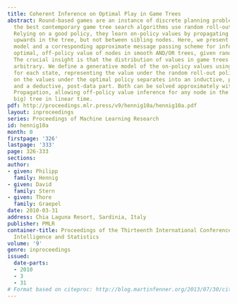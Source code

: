 ```yaml
---
title: Coherent Inference on Optimal Play in Game Trees
abstract: Round-based games are an instance of discrete planning problems. Some of
  the best contemporary game tree search algorithms use random roll-outs as data.
  Relying on a good policy, they learn on-policy values by propagating information
  upwards in the tree, but not between sibling nodes. Here, we present a generative
  model and a corresponding approximate message passing scheme for inference on the
  optimal, off-policy value of nodes in smooth AND/OR trees, given random roll-outs.
  The crucial insight is that the distribution of values in game trees is not completely
  arbitrary. We define a generative model of the on-policy values using a latent score
  for each state, representing the value under the random roll-out policy. Inference
  on the values under the optimal policy separates into an inductive, pre-data step
  and a deductive, post-data part. Both can be solved approximately with Expectation
  Propagation, allowing off-policy value inference for any node in the (exponentially
  big) tree in linear time.
pdf: http://proceedings.mlr.press/v9/hennig10a/hennig10a.pdf
layout: inproceedings
series: Proceedings of Machine Learning Research
id: hennig10a
month: 0
firstpage: '326'
lastpage: '333'
page: 326-333
sections: 
author:
- given: Philipp
  family: Hennig
- given: David
  family: Stern
- given: Thore
  family: Graepel
date: 2010-03-31
address: Chia Laguna Resort, Sardinia, Italy
publisher: PMLR
container-title: Proceedings of the Thirteenth International Conference on Artificial
  Intelligence and Statistics
volume: '9'
genre: inproceedings
issued:
  date-parts:
  - 2010
  - 3
  - 31
# Format based on citeproc: http://blog.martinfenner.org/2013/07/30/citeproc-yaml-for-bibliographies/
---
```

